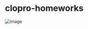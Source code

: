# clopro-homeworks



![image](https://github.com/user-attachments/assets/6491c4d4-774f-4b2e-bd75-9211963c829d)
